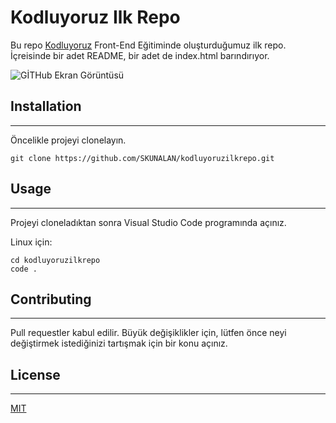 # **Kodluyoruz Ilk Repo**

Bu repo [Kodluyoruz](https://www.kodluyoruz.org) Front-End Eğitiminde oluşturduğumuz ilk repo. İçreisinde bir adet README, bir adet de index.html barındırıyor.

![GİTHub Ekran Görüntüsü](https://user-images.githubusercontent.com/103763684/163720115-0e011280-73aa-4f1f-980b-fae26a19737c.png)

## **Installation**
----
Öncelikle projeyi clonelayın.
```
git clone https://github.com/SKUNALAN/kodluyoruzilkrepo.git
```

## **Usage**
----
Projeyi cloneladıktan sonra Visual Studio Code programında açınız.

Linux için:

```
cd kodluyoruzilkrepo
code .
```

## **Contributing**
----
Pull requestler kabul edilir. Büyük değişiklikler için, lütfen önce neyi değiştirmek istediğinizi tartışmak için bir konu açınız.

## **License**
----
[MIT](https://choosealicense.com/licenses/mit/)